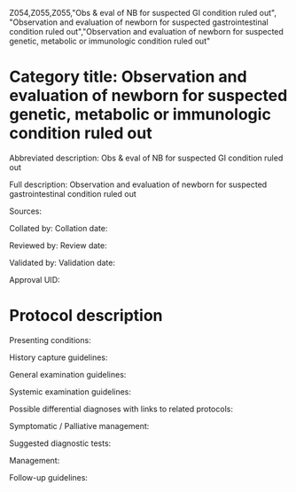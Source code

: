 Z054,Z055,Z055,"Obs & eval of NB for suspected GI condition ruled out", "Observation and evaluation of newborn for suspected gastrointestinal condition ruled out","Observation and evaluation of newborn for suspected genetic, metabolic or immunologic condition ruled out"
# Category title: Observation and evaluation of newborn for suspected genetic, metabolic or immunologic condition ruled out

Abbreviated description: Obs & eval of NB for suspected GI condition ruled out

Full description: Observation and evaluation of newborn for suspected gastrointestinal condition ruled out

Sources:

Collated by:
Collation date:

Reviewed by:
Review date:

Validated by:
Validation date:

Approval UID:

# Protocol description

Presenting conditions:

History capture guidelines:

General examination guidelines:

Systemic examination guidelines:

Possible differential diagnoses with links to related protocols:

Symptomatic / Palliative management:

Suggested diagnostic tests:

Management:

Follow-up guidelines:
